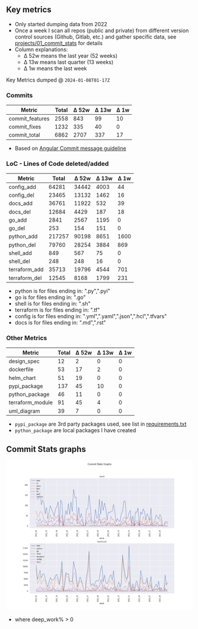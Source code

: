 ## Key metrics
- Only started dumping data from 2022
- Once a week I scan all repos (public and private) from different version control sources (Github, Gitlab, etc.) and gather specific data, see [projects/01_commit_stats](projects/01_commit_stats.md) for details 
- Column explanations: 
  - Δ 52w means the last year (52 weeks)
  - Δ 13w means last quarter (13 weeks)
  - Δ 1w means the last week

<!-- KEY-METRICS:START -->
Key Metrics dumped @ `2024-01-08T01-17Z`

### Commits

Metric | Total | Δ 52w | Δ 13w | Δ 1w
--- | --- | --- | --- | ---
commit_features | 2558 | 843 | 99 | 10
commit_fixes | 1232 | 335 | 40 | 0
commit_total | 6862 | 2707 | 337 | 17

- Based on [Angular Commit message guideline](https://github.com/angular/angular/blob/main/CONTRIBUTING.md#-commit-message-guidelines)

### LoC - Lines of Code deleted/added

Metric | Total | Δ 52w | Δ 13w | Δ 1w
--- | --- | --- | --- | ---
config_add | 64281 | 34442 | 4003 | 44
config_del | 23465 | 13132 | 1462 | 16
docs_add | 36761 | 11922 | 532 | 39
docs_del | 12684 | 4429 | 187 | 18
go_add | 2841 | 2567 | 1195 | 0
go_del | 253 | 154 | 151 | 0
python_add | 217257 | 90198 | 8651 | 1600
python_del | 79760 | 28254 | 3884 | 869
shell_add | 849 | 567 | 75 | 0
shell_del | 248 | 248 | 16 | 0
terraform_add | 35713 | 19796 | 4544 | 701
terraform_del | 12545 | 8168 | 1799 | 231

- python is for files ending in: ".py",".pyi"
- go is for files ending in: ".go"
- shell is for files ending in: ".sh"
- terraform is for files ending in: ".tf"
- config is for files ending in: ".yml",".yaml",".json",".hcl",".tfvars"
- docs is for files ending in: ".md",".rst"

### Other Metrics

Metric | Total | Δ 52w | Δ 13w | Δ 1w
--- | --- | --- | --- | ---
design_spec | 12 | 2 | 0 | 0
dockerfile | 53 | 17 | 2 | 0
helm_chart | 51 | 19 | 0 | 0
pypi_package | 137 | 45 | 10 | 0
python_package | 46 | 11 | 0 | 0
terraform_module | 91 | 45 | 4 | 0
uml_diagram | 39 | 7 | 0 | 0
<!-- KEY-METRICS:END -->
- `pypi_package` are 3rd party packages used, see list in [requirements.txt](./requirements.txt)
- `python_package` are local packages I have created


## Commit Stats graphs
![img.png](graph.png)
- where deep_work% > 0